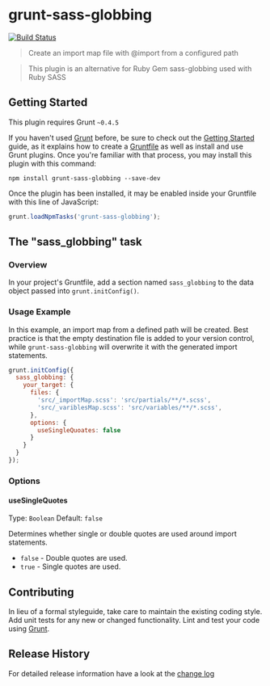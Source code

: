 # grunt-sass-globbing

[![Build Status](https://travis-ci.org/DennisBecker/grunt-sass-globbing.svg?branch=master)](https://travis-ci.org/DennisBecker/grunt-sass-globbing)

> Create an import map file with @import from a configured path

> This plugin is an alternative for Ruby Gem sass-globbing used with Ruby SASS

## Getting Started

This plugin requires Grunt `~0.4.5`

If you haven't used [Grunt](http://gruntjs.com/) before, be sure to check out the [Getting Started](http://gruntjs.com/getting-started) guide, as it explains how to create a [Gruntfile](http://gruntjs.com/sample-gruntfile) as well as install and use Grunt plugins. Once you're familiar with that process, you may install this plugin with this command:

```shell
npm install grunt-sass-globbing --save-dev
```

Once the plugin has been installed, it may be enabled inside your Gruntfile with this line of JavaScript:

```js
grunt.loadNpmTasks('grunt-sass-globbing');
```

## The "sass_globbing" task

### Overview

In your project's Gruntfile, add a section named `sass_globbing` to the data object passed into `grunt.initConfig()`.

### Usage Example

In this example, an import map from a defined path will be created. Best practice is that the empty destination file is added to your version control, while `grunt-sass-globbing` will overwrite it with the generated import statements.

```js
grunt.initConfig({
  sass_globbing: {
    your_target: {
      files: {
        'src/_importMap.scss': 'src/partials/**/*.scss',
        'src/_variblesMap.scss': 'src/variables/**/*.scss',
      },
      options: {
        useSingleQuoates: false
      }
    }
  }
});
```

### Options

#### useSingleQuotes
Type: `Boolean`
Default: `false`

Determines whether single or double quotes are used around import statements.

* `false` - Double quotes are used.
* `true` - Single quotes are used.

## Contributing

In lieu of a formal styleguide, take care to maintain the existing coding style. Add unit tests for any new or changed functionality. Lint and test your code using [Grunt](http://gruntjs.com/).

## Release History

For detailed release information have a look at the [change log](CHANGELOG.md)

